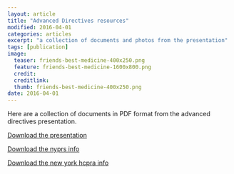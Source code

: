 ```yaml
---
layout: article
title: "Advanced Directives resources"
modified: 2016-04-01
categories: articles
excerpt: "a collection of documents and photos from the presentation"
tags: [publication]
image:
  teaser: friends-best-medicine-400x250.png
  feature: friends-best-medicine-1600x800.png
  credit: 
  creditlink: 
  thumb: friends-best-medicine-400x250.png
date: 2016-04-01
---
```



Here are a collection of documents in PDF format from the advanced directives presentation.

[Download the presentation](/images/2016-04-08-icarus-nyc-advanced-directives-handout.pdf)

[Download the nyprs info](/images/2016-04-08-icarus-nyc-nyprs-info.pdf)

[Download the new york hcpra info](/images/2016-04-08-icarus-nyc-new-york-hcpra.pdf)
